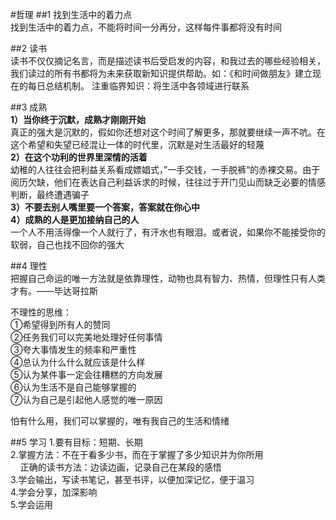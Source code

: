 #哲理
##1 找到生活中的着力点  
找到生活中的着力点，不能将时间一分再分，这样每件事都将没有时间

##2 读书  
读书不仅仅摘记名言，而是描述读书后受启发的内容，和我过去的哪些经验相关，我们读过的所有书都将为未来获取新知识提供帮助。如：《和时间做朋友》建立现在的每日总结机制。
注重临界知识：将生活中各领域进行联系
 
##3 成熟  
**1）当你终于沉默，成熟才刚刚开始**  
真正的强大是沉默的，假如你还想对这个时间了解更多，那就要继续一声不吭。在这个希望和失望已经混让一体的时代里，沉默是对生活最好的轻蔑  
**2）在这个功利的世界里深情的活着**  
幼稚的人往往会把利益关系看成嫖娼式，”一手交钱，一手脱裤“的赤裸交易。由于阅历欠缺，他们在表达自己利益诉求的时候，往往过于开门见山而缺乏必要的情感判断，最终遭遇骗子  
**3）不要去别人嘴里要一个答案，答案就在你心中**  
**4）成熟的人是更加接纳自己的人**   
一个人不用活得像一个人就行了，有汗水也有眼泪。或者说，如果你不能接受你的软弱，自己也找不回你的强大    

##4 理性  
把握自己命运的唯一方法就是依靠理性，动物也具有智力、热情，但理性只有人类才有。——毕达哥拉斯  

不理性的思维：  
①希望得到所有人的赞同  
②任务我们可以完美地处理好任何事情  
③夸大事情发生的频率和严重性  
④总认为什么什么就应该是什么样  
⑤认为某件事一定会往糟糕的方向发展  
⑥认为生活不是自己能够掌握的  
⑦认为自己是引起他人感觉的唯一原因  


怕有什么用，我们可以掌握的，唯有我自己的生活和情绪  

##5 学习
1.要有目标：短期、长期  
2.掌握方法：不在于看多少书，而在于掌握了多少知识并为你所用  
&nbsp;&nbsp;&nbsp;&nbsp;正确的读书方法：边读边画，记录自己在某段的感悟  
3.学会输出，写读书笔记，甚至书评，以便加深记忆，便于温习  
4.学会分享，加深影响  
5.学会运用  
 

